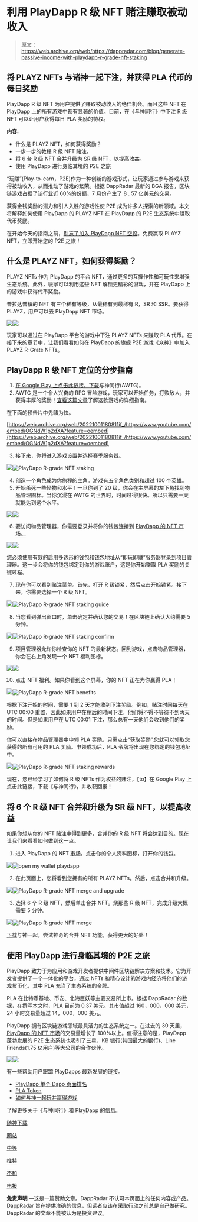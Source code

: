 # 利用 PlayDapp R 级 NFT 赌注赚取被动收入

> 原文：<https://web.archive.org/web/https://dappradar.com/blog/generate-passive-income-with-playdapp-r-grade-nft-staking>

## 将 PLAYZ NFTs 与诸神一起下注，并获得 PLA 代币的每日奖励

PlayDapp R 级 NFT 为用户提供了赚取被动收入的绝佳机会。而且这些 NFT 在 PlayDapp 上的所有游戏中都有显著的价值。目前，在《与神同行》中下注 R 级 NFT 可以让用户获得每日 PLA 奖励的特权。

**内容:**

*   什么是 PLAYZ NFT，如何获得奖励？
*   一步一步的教程 R 级 NFT 赌注。
*   将 6 台 R 级 NFT 合并升级为 SR 级 NFT，以提高收益。
*   使用 PlayDapp 进行身临其境的 P2E 之旅

“玩赚”(Play-to-earn，P2E)作为一种创新的游戏形式，让玩家通过参与游戏来获得被动收入，从而推动了游戏的繁荣。根据 DappRadar 最新的 BGA 报告，区块链游戏占据了该行业近 60%的份额，7 月份产生了 8 . 57 亿美元的交易。

获得金钱奖励的潜力和引人入胜的游戏性使 P2E 成为许多人探索的新领域。本文将解释如何使用 PlayDapp 的 PLAYZ NFT 在 PlayDapp 的 P2E 生态系统中赚取代币奖励。

在开始今天的指南之前，[别忘了加入 PlayDapp NFT 空投](https://web.archive.org/web/20221001180811/https://dappradar.com/hub/airdrops)。免费赢取 PLAYZ NFT，立即开始您的 P2E 之旅！

## 什么是 PLAYZ NFT，如何获得奖励？

PLAYZ NFTs 作为 PlayDapp 的平台 NFT，通过更多的互操作性和可玩性来增强生态系统。此外，玩家可以利用这些 NFT 解锁更精彩的游戏，并在 PlayDapp 上的游戏中获得代币奖励。

普拉达普镇的 NFT 有三个稀有等级，从最稀有到最稀有:R，SR 和 SSR。要获得 PLAYZ，用户可以去 PlayDapp NFT 市场。

![](img/b913c2eccdcc9bc0feff0d3c200ea51d.png)![](img/6d49902f0b0844a81ffe380873655832.png)

玩家可以通过在 PlayDapp 平台的游戏中下注 PLAYZ NFTs 来赚取 PLA 代币。在接下来的章节中，让我们看看如何在 PlayDapp 的旗舰 P2E 游戏《众神》中加入 PLAYZ R-Grate NFTs。

## PlayDapp R 级 NFT 定位的分步指南

1.  [在 Google Play 上点击此链接，下载](https://web.archive.org/web/20221001180811/https://go.playdapp.com/DappRadar)与神同行(AWTG)。
2.  AWTG 是一个令人兴奋的 RPG 冒险游戏，玩家可以开始任务，打败敌人，并获得丰厚的奖励！[查看这篇文章](https://web.archive.org/web/20221001180811/https://dappradar.com/blog/how-to-play-and-win-along-with-the-gods)了解这款游戏的详细指南。

在下面的预告片中先睹为快。

[https://web.archive.org/web/20221001180811if_/https://www.youtube.com/embed/OGNdW1p2dXA?feature=oembed](https://web.archive.org/web/20221001180811if_/https://www.youtube.com/embed/OGNdW1p2dXA?feature=oembed)

3.  接下来，你将进入游戏设置并选择赛季服务器。

![](img/d08dab3efd25cdf49f4039d8083e00db.png)![PlayDapp R-grade NFT staking](img/6c61c4358393132ae26338f0900e5245.png)

4.  创造一个角色成为你旅程的主角。游戏有五个角色类别和超过 100 个英雄。
5.  开始杀死一些怪物和水平！一旦你到了 20 级，你会在主屏幕的左下角找到物品管理图标。当你沉浸在 AWTG 的世界时，时间过得很快。所以只需要一天就能达到这个水平。

![](img/78e8b258c227abd9a3a24e338772800a.png)![](img/ecad3031fe79c9ca0186e5a90aaac136.png)

6.  要访问物品管理器，你需要登录并将你的钱包连接到 [PlayDapp 的 NFT 市场。](https://web.archive.org/web/20221001180811/https://market.playdapp.com/)

![](img/faf181bea0dc59d68886d8a275e13d70.png)![](img/ada8eca7a028003b5c3db248346e33a8.png)

您必须使用有效的启用多边形的钱包和钱包地址从“即玩即赚”服务器登录到项目管理器。这一步会将你的钱包绑定到你的游戏账户，这是你开始赚取 PLA 奖励的关键过程。

7.  现在你可以看到赌注菜单。首先，打开 R 级锁紧，然后点击开始锁紧。接下来，你需要选择一个 R 级 NFT。

![](img/9eac5b7a30ba416fe704a4d37cac8c36.png)![PlayDapp R-grade NFT staking guide](img/7df756111577c654f07e9d53af8d3a87.png)

8.  当您看到弹出窗口时，单击确定并确认您的交易！在区块链上确认大约需要 5 分钟。

![](img/952f19e73aeed0dfe1bb461f312b13c3.png)![PlayDapp R-grade NFT staking confirm](img/669ad1948e24dbfc92ace2f500f5db99.png)

9.  项目管理器允许你检查你的 NFT 的最新状态。回到游戏，点击物品管理器，你会在右上角发现一个 NFT 福利图标。

![](img/732d7b9a81ec8bb0611876c5d488a2f0.png)![](img/108747d2fcdec0b58949799de068531f.png)

10.  点击 NFT 福利。如果你看到这个屏幕，你的 NFT 正在为你赢得 PLA！

![](img/a7266be1a5ece915f4d6fd7dce245430.png)![PlayDapp R-grade NFT benefits](img/f95669d961d1eeba743e53fafb120614.png)

根据下注开始的时间，需要 1 到 2 天才能收到下注奖励。例如，赌注时间每天在 UTC 00:00 重置，因此如果用户在稍后的时间下注，他们将不得不等待不到两天的时间。但是如果用户在 UTC 00:01 下注，那么总有一天他们会收到他们的奖励。

你可以直接在物品管理器中申领 PLA 奖励。只需点击“获取奖励”,您就可以领取您获得的所有可用的 PLA 奖励。申领成功后，PLA 令牌将出现在您绑定的钱包地址中。

![](img/0233c74dc2f181bedacb8cedf4ca5dba.png)![PlayDapp R-grade NFT staking rewards](img/1df3896cae99022b66b737c45b962dd1.png)

现在，您已经学习了如何将 R 级 NFTs 作为权益的赌注，【to】在 Google Play 上点击此链接，下载《与神同行》，并收获回报！

## 将 6 个 R 级 NFT 合并和升级为 SR 级 NFT，以提高收益

如果你想从你的 NFT 赌注中得到更多，合并你的 R 级 NFT 将会达到目的。现在让我们来看看如何做到这一点。

1.  进入 PlayDapp 的 NFT [市场](https://web.archive.org/web/20221001180811/https://market.playdapp.com/)，点击你的个人资料图标，打开你的钱包。

![](img/f6635f5c425c6fff3f5bfe0f99801151.png)![open my wallet playdapp](img/8d91b646661d8e0a1eeb2d5a457c3bbc.png)

2.  在此页面上，您将看到您拥有的所有 PLAYZ NFTs。然后，点击合并和升级。

![](img/d149bf1258fe8302d95fdf9c0c56cf29.png)![PlayDapp R-grade NFT merge and upgrade](img/58b677edf9bb73b8d4bde62a7b9122d4.png)

3.  选择 6 个 R 级 NFT，然后单击合并 NFT。烧那些 R 级 NFT，完成升级大概需要 5 分钟。

![](img/a5ea749dba5eadcfef361bedfcc2ac61.png)![PlayDapp R-grade NFT merge](img/0ff8c50d92cf626bd41a6da2f008f525.png)

[下载](https://web.archive.org/web/20221001180811/https://go.playdapp.com/DappRadar)与神一起，尝试神奇的合并 NFT 功能，获得更大的好处！

## 使用 PlayDapp 进行身临其境的 P2E 之旅

PlayDapp 致力于为应用和游戏开发者提供中间件区块链解决方案和技术。它为开发者提供了一个一体化的平台，通过 NFTs 和精心设计的游戏内经济将他们的游戏货币化，其中 PLA 充当了生态系统的令牌。

PLA 在比特币基地、币安、北海巨妖等主要交易所上市。根据 DappRadar 的数据，在撰写本文时，PLA 目前为 0.37 美元。其市值超过 160，000，000 美元，24 小时交易量超过 14，000，000 美元。

PlayDapp 拥有区块链游戏领域最具活力的生态系统之一。在过去的 30 天里， [PlayDapp 的 NFT 市场](https://web.archive.org/web/20221001180811/https://dappradar.com/multichain/marketplaces/playdapp-marketplace)的交易量增长了 100%以上。值得注意的是，PlayDapp 蓬勃发展的 P2E 生态系统也吸引了三星、KB 银行(韩国最大的银行)、Line Friends(1.75 亿用户)等大公司的合作伙伴。

![](img/6d3ad9dd8683df237989f572fc7662fd.png)![](img/59efb35aaeb5aea21bd2a9285700c1e0.png)

有一些帮助用户跟踪 PlayDapps 最新发展的链接。

*   [PlayDapp 单个 Dapp 页面排名](https://web.archive.org/web/20221001180811/https://dappradar.com/multichain/marketplaces/playdapp-marketplace)
*   [PLA Token](https://web.archive.org/web/20221001180811/https://dappradar.com/hub/token/eth/PLA/ETH?from=0x3a4f40631a4f906c2bad353ed06de7a5d3fcb430)
*   [如何与神一起玩并赢得游戏](/web/20221001180811/https://dappradar.com/blog/how-to-play-and-win-along-with-the-gods/)

了解更多关于《与神同行》和 PlayDapp 的信息。

[随神下载](https://web.archive.org/web/20221001180811/https://go.playdapp.com/DappRadar)

[网站](https://web.archive.org/web/20221001180811/https://playdapp.com/)

[中等](https://web.archive.org/web/20221001180811/https://medium.com/playdappgames)

[推特](https://web.archive.org/web/20221001180811/https://twitter.com/playdapp_io)

[不和](https://web.archive.org/web/20221001180811/https://discord.gg/aT5YFW7)

[电报](https://web.archive.org/web/20221001180811/https://t.me/cryptodozer_io)

**免责声明** —这是一篇赞助文章。DappRadar 不认可本页面上的任何内容或产品。DappRadar 旨在提供准确的信息，但读者应该在采取行动之前总是自己做研究。DappRadar 的文章不能被认为是投资建议。